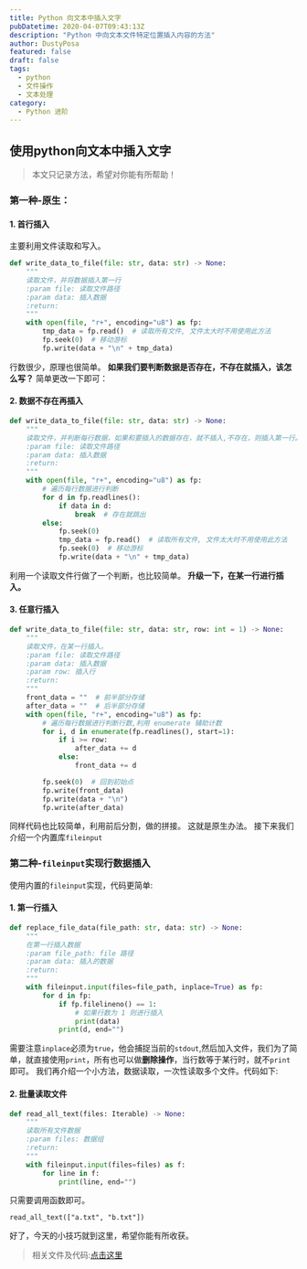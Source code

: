 ```yaml
---
title: Python 向文本中插入文字
pubDatetime: 2020-04-07T09:43:13Z
description: "Python 中向文本文件特定位置插入内容的方法"
author: DustyPosa
featured: false
draft: false
tags:
  - python
  - 文件操作
  - 文本处理
category:
  - Python 进阶
---
```

## 使用python向文本中插入文字
> 本文只记录方法，希望对你能有所帮助！

### 第一种-原生：
#### 1. 首行插入
主要利用文件读取和写入。
```python
def write_data_to_file(file: str, data: str) -> None:
    """
    读取文件，并将数据插入第一行
    :param file: 读取文件路径
    :param data: 插入数据
    :return:
    """
    with open(file, "r+", encoding="u8") as fp:
        tmp_data = fp.read()  # 读取所有文件, 文件太大时不用使用此方法
        fp.seek(0)  # 移动游标
        fp.write(data + "\n" + tmp_data)
```
行数很少，原理也很简单。
**如果我们要判断数据是否存在，不存在就插入，该怎么写？**
简单更改一下即可：
#### 2. 数据不存在再插入
```python
def write_data_to_file(file: str, data: str) -> None:
    """
    读取文件，并判断每行数据，如果和要插入的数据存在，就不插入,不存在，则插入第一行。
    :param file: 读取文件路径
    :param data: 插入数据
    :return:
    """
    with open(file, "r+", encoding="u8") as fp:
        # 遍历每行数据进行判断
        for d in fp.readlines():
            if data in d:
                break  # 存在就跳出
        else:
            fp.seek(0)
            tmp_data = fp.read()  # 读取所有文件, 文件太大时不用使用此方法
            fp.seek(0)  # 移动游标
            fp.write(data + "\n" + tmp_data)
```
利用一个读取文件行做了一个判断，也比较简单。
**升级一下，在某一行进行插入。**
#### 3. 任意行插入
```python
def write_data_to_file(file: str, data: str, row: int = 1) -> None:
    """
    读取文件，在某一行插入。
    :param file: 读取文件路径
    :param data: 插入数据
    :param row: 插入行
    :return:
    """
    front_data = ""  # 前半部分存储
    after_data = ""  # 后半部分存储
    with open(file, "r+", encoding="u8") as fp:
        # 遍历每行数据进行判断行数,利用 enumerate 辅助计数
        for i, d in enumerate(fp.readlines(), start=1):
            if i >= row:
                after_data += d
            else:
                front_data += d

        fp.seek(0)  # 回到初始点
        fp.write(front_data)
        fp.write(data + "\n")
        fp.write(after_data)
```
同样代码也比较简单，利用前后分割，做的拼接。
这就是原生办法。
接下来我们介绍一个内置库`fileinput`
### 第二种-`fileinput`实现行数据插入
使用内置的`fileinput`实现，代码更简单:
#### 1. 第一行插入
```python
def replace_file_data(file_path: str, data: str) -> None:
    """
    在第一行插入数据
    :param file_path: file 路径
    :param data: 插入的数据
    :return:
    """
    with fileinput.input(files=file_path, inplace=True) as fp:
        for d in fp:
            if fp.filelineno() == 1:
                # 如果行数为 1 则进行插入
                print(data)
            print(d, end="")
```

需要注意`inplace`必须为`true`，他会捕捉当前的`stdout`,然后加入文件，我们为了简单，就直接使用`print`，所有也可以做**删除操作**，当行数等于某行时，就不`print`即可。
我们再介绍一个小方法，数据读取，一次性读取多个文件。代码如下:
#### 2. 批量读取文件
```python
def read_all_text(files: Iterable) -> None:
    """
    读取所有文件数据
    :param files: 数据组
    :return:
    """
    with fileinput.input(files=files) as f:
        for line in f:
            print(line, end="")
```
只需要调用函数即可。

`read_all_text(["a.txt", "b.txt"])`

好了，今天的小技巧就到这里，希望你能有所收获。
> 相关文件及代码:[点击这里](https://github.com/Dustyposa/goSpider/tree/master/python_advance/python-tips/%E5%90%91%E6%96%87%E6%9C%AC%E4%B8%AD%E6%8F%92%E5%85%A5%E6%96%87%E5%AD%97)
